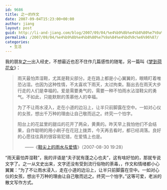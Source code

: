 ```yaml
---
id: 9686
title: 之一的作文
date: 2007-09-04T15:23:00+00:00
author: jiang
layout: post
guid: http://li-and-jiang.com/blog/2007/09/04/%e4%b9%8b%e4%b8%80%e7%9a%84%e4%bd%9c%e6%96%87/
permalink: /2007/09/04/%e4%b9%8b%e4%b8%80%e7%9a%84%e4%bd%9c%e6%96%87/
categories:
  - 生活
---
```

我的朋友[之一](http://hi.baidu.com/asz_%F3%C6%D0%C5%C8%A5%C7%C9)出入经史，不想最近也忍不住作几篇感性的随笔，另一篇叫《[梦到荷花女](http://hi.baidu.com/asz_%F3%C6%D0%C5%C8%A5%C7%C9/blog/item/c27eee35fcfe101390ef3926.html)》：
  


> 雨天最怕弄湿鞋，尤其是鞋尖部分。走在路上都是小心翼翼的，眼睛盯着唯恐沾湿。也因为这种性情，不太喜欢下雨天，太过拘束。豁出去在雨天大步行走的人们是幸福的。爱是需要勇气的，需要一种不怕雨水沾湿鞋尖的勇气。不如此，只能默默的羡慕他人的幸福。 
> 
> 为了不让雨水浸入，走在小道的边沿上，让半只前脚露在空中。一如对心仪的女孩，想出千万种的理由让自己敬而远之。终究一个怕字。 
> 
> 阳台上的花盆里的甜瓜的花开了两朵，黄黄的。昨天早上我怕他们不会结果，自作聪明的用小刷子在花冠上拨弄，今天再去看时，都已经凋落。良好的心愿往往真的很容易犯错，在爱情上也是。 
> 
>       ——《[鞋尖上的雨水与爱情](http://hi.baidu.com/asz_%F3%C6%D0%C5%C8%A5%C7%C9/blog/item/fce4714cb0f02dfbd62afc7b.html)》（2007-08-30 19:28）

“雨天最怕弄湿鞋”，我的评语是“夫子犹有蓬之心也夫”，这有啥好怕的，那就专说文字了。之一从文史出来，文字还没有受到流行俗物的荼毒，，作文和情绪都小心翼翼：“为了不让雨水浸入，走在小道的边沿上，让半只前脚露在空中。一如对心仪的女孩，想出千万种的理由让自己敬而远之。终究一个怕字。”这等可爱，老派的散文写作方式。